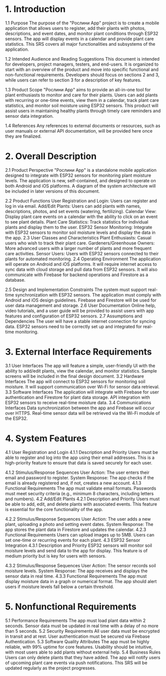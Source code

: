 
<h1>1. Introduction</h1>
1.1 Purpose
The purpose of the "Рослини App" project is to create a mobile application that allows users to register, add their plants with photos, descriptions, and event dates, and monitor plant conditions through ESP32 sensors. The app will display events in a calendar and provide plant care statistics. This SRS covers all major functionalities and subsystems of the application.



1.2 Intended Audience and Reading Suggestions
This document is intended for developers, project managers, testers, and end-users. It is organized to start with an overview of the product and move into specific functional and non-functional requirements. Developers should focus on sections 2 and 3, while users can refer to section 3 for a description of key features.

1.3 Product Scope
"Рослини App" aims to provide an all-in-one tool for plant enthusiasts to monitor and care for their plants. Users can add plants with recurring or one-time events, view them in a calendar, track plant care statistics, and monitor soil moisture using ESP32 sensors. This product will assist users in maintaining healthy plants through timely care reminders and sensor data integration.

1.4 References
Any references to external documents or resources, such as user manuals or external API documentation, will be provided here once they are finalized.

<h1>2. Overall Description</h1>
2.1 Product Perspective
"Рослини App" is a standalone mobile application designed to integrate with ESP32 sensors for monitoring plant moisture levels. The application is new, self-contained, and designed to operate on both Android and iOS platforms. A diagram of the system architecture will be included in later versions of this document.

2.2 Product Functions
User Registration and Login: Users can register and log in via email.
Add/Edit Plants: Users can add plants with names, descriptions, photos, and set events (watering, fertilizing).
Calendar View: Display plant care events on a calendar with the ability to click on an event to see plant details.
Plant Care Statistics: Track statistics for individual plants and display them to the user.
ESP32 Sensor Monitoring: Integrate with ESP32 sensors to monitor soil moisture levels and display the data in the app.
2.3 User Classes and Characteristics
Plant Enthusiasts: Casual users who wish to track their plant care.
Gardeners/Greenhouse Owners: More advanced users with a larger number of plants and more frequent care activities.
Sensor Users: Users with ESP32 sensors connected to their plants for automated monitoring.
2.4 Operating Environment
The application will operate on Android and iOS platforms. It will require internet access to sync data with cloud storage and pull data from ESP32 sensors. It will also communicate with Firebase for backend operations and Firestore as a database.

2.5 Design and Implementation Constraints
The system must support real-time synchronization with ESP32 sensors.
The application must comply with Android and iOS design guidelines.
Firebase and Firestore will be used for user data management and storage.
2.6 User Documentation
Online help, video tutorials, and a user guide will be provided to assist users with app features and configuration of ESP32 sensors.
2.7 Assumptions and Dependencies
The user will have a stable internet connection for syncing data.
ESP32 sensors need to be correctly set up and integrated for real-time monitoring.
<h1>3. External Interface Requirements</h1>
3.1 User Interfaces
The app will feature a simple, user-friendly UI with the ability to add/edit plants, view the calendar, and monitor statistics. Sample screens will be included in the final design document.
3.2 Hardware Interfaces
The app will connect to ESP32 sensors for monitoring soil moisture. It will support communication over Wi-Fi for sensor data retrieval.
3.3 Software Interfaces
The application will integrate with Firebase for user authentication and Firestore for plant data storage.
API integration with ESP32 sensors to receive real-time moisture data.
3.4 Communications Interfaces
Data synchronization between the app and Firebase will occur over HTTPS.
Real-time sensor data will be retrieved via the Wi-Fi module of the ESP32.
<h1>4. System Features</h1>
4.1 User Registration and Login
4.1.1 Description and Priority
Users must be able to register and log into the app using their email addresses. This is a high-priority feature to ensure that data is saved securely for each user.

4.1.2 Stimulus/Response Sequences
User Action: The user enters their email and password to register.
System Response: The app checks if the email is already registered and, if not, creates a new account.
4.1.3 Functional Requirements
The app must validate email formats.
Passwords must meet security criteria (e.g., minimum 8 characters, including letters and numbers).
4.2 Add/Edit Plants
4.2.1 Description and Priority
Users must be able to add, edit, and delete plants with associated events. This feature is essential for the core functionality of the app.

4.2.2 Stimulus/Response Sequences
User Action: The user adds a new plant, uploading a photo and setting event dates.
System Response: The app stores the plant data in Firestore and updates the calendar.
4.2.3 Functional Requirements
Users can upload images up to 5MB.
Users can set one-time or recurring events for each plant.
4.3 ESP32 Sensor Integration
4.3.1 Description and Priority
ESP32 sensors will monitor soil moisture levels and send data to the app for display. This feature is of medium priority but is key for users with sensors.

4.3.2 Stimulus/Response Sequences
User Action: The sensor records soil moisture levels.
System Response: The app receives and displays the sensor data in real time.
4.3.3 Functional Requirements
The app must display moisture data in a graph or numerical format.
The app should alert users if moisture levels fall below a certain threshold.
<h1>5. Nonfunctional Requirements</h1>
5.1 Performance Requirements
The app must load plant data within 2 seconds.
Sensor data must be updated in real time with a delay of no more than 5 seconds.
5.2 Security Requirements
All user data must be encrypted in transit and at rest.
User authentication must be secured via Firebase Authentication.
5.3 Software Quality Attributes
The app must be highly reliable, with 99% uptime for core features.
Usability should be intuitive, with most users able to add plants without external help.
5.4 Business Rules
Users can only delete plants that they have added.
The app will notify users of upcoming plant care events via push notifications.
This SRS will be updated regularly as the project progresses.
